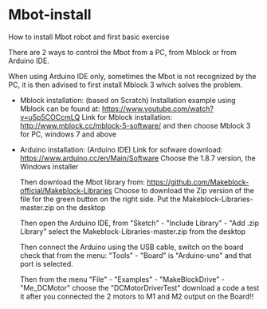 # Mbot-install
How to install Mbot robot and first basic exercise

There are 2 ways to control the Mbot from a PC, 
from Mblock or from Arduino IDE.

When using Arduino IDE only, sometimes the Mbot is not recognized by the PC,
it is then advised to first install Mblock 3 which solves the problem.


- Mblock installation: (based on Scratch)
Installation example using Mblock can be found at: https://www.youtube.com/watch?v=u5p5COCcmLQ
Link for Mblock installation:
http://www.mblock.cc/mblock-5-software/   and then choose Mblock 3 for PC, windows 7 and above


- Arduino installation: (Arduino IDE)
Link for sofware download: https://www.arduino.cc/en/Main/Software
Choose the 1.8.7 version, the Windows installer

	Then download the Mbot library from: https://github.com/Makeblock-official/Makeblock-Libraries
Choose to download the Zip version of the file for the green button on the right side.
Put the Makeblock-Libraries-master.zip on the desktop

	Then open the Arduino IDE, from 
"Sketch" - "Include Library" - "Add .zip Library" 
select the Makeblock-Libraries-master.zip from the desktop

	Then connect the Arduino using the USB cable, switch on the board
check that from the menu: "Tools" - "Board" is "Arduino-uno" and that port is selected.

	Then from the menu "File" - "Examples" - "MakeBlockDrive" - "Me_DCMotor" choose the "DCMotorDriverTest"
download a code a test it after you connected the 2 motors to M1 and M2 output on the Board!!

